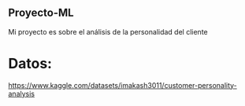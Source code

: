 ## Proyecto-ML

Mi proyecto es sobre el análisis de la personalidad del cliente

# Datos:

https://www.kaggle.com/datasets/imakash3011/customer-personality-analysis


